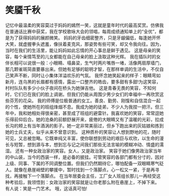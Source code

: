 # 笑靥千秋
记忆中最温柔的笑容莫过于妈妈的嫣然一笑，这就是童年时代的最高奖赏。仿佛我在普通话比赛中获奖，我在学校歌咏大会的领唱，每周成绩通知单上的“全优”，都是为了获得妈妈的展颜微笑。 
妈妈的牙齿细密整齐，只是牙龈偏低，每逢她开怀大笑，就虚握拳头遮羞，像扶着麦克风，那姿势有些可笑，却又令我向往。因为，当时在我们的生活里，能让妈妈如此忘情的开心事总是鲜于遇见。 
这是母亲的笑容，每个亲情笃至的儿女都能在自己母亲的脸上汲取这种光辉。 
我在插队时的女伴长相可以说很一般：小眼睛、塌鼻梁，生气时两片嘴唇一堵，活像两扇厚墙门，那几颗雀斑简直要暴出来。但她有足够的聪明才智，在那样单调的生活中，不仅自己笑声不断，同时让小集体洋溢欢乐的气氛。 
我怀念她笑起来的样子：眼睛弯如新月，连乌黑的长眉都有感情，露出一口整齐的皓齿，要多甜有多甜!为这笑容，村村队队有多少小伙子夜间在桥头为她弹吉他。 
这是青春无畏的笑容，不知何时，它们已在我们的脸上调谢。但我们仍能从周围少男少女们的幸福中一再欣赏这些芬芳的花朵。 
我的师傅是位极普通的女工。善良、勤劳、刚愎和自信混合一起的个性，使她所在的班组烽烟不息。我成为她的徒弟，不少人为我捏一把汗。但三年中，我和她相处得很亲密，甚至成了班组的避雷针。我喜欢她的笑容，常常逗她乐得前仰后合。她的沧桑的前额舒展开来，疲倦的大眼睛又有了温暖的光彩，拉成长沟的颊上有当年酒涡的影子。她一定非常美丽过，但乡下跑出来的灰姑娘和拣到她的士兵丈夫，似乎从来不曾意识到。 
这种质朴的笑容让人想到野地的花，随时可见，又总被忽略。它既单纯又丰富，使你联想到劳动的艰巨与欢欣，以生命的漫长与短暂，想到源与本，想到忘与记之间我们那些无法言喻的模糊冲动、情盛的濡湿。 
还有一种女政治家的笑容。女人，又是政治家。 
笑容于她们像男政治家当年的中山装，当今的西装一样，是必备的披挂。可管笑容的各部门都有分寸的，因对上级、同事、下属的不同调整位置。但我们仍然期待它，哪怕配备一双眼睛寒气砭人。就像在悬崖峭壁的攀援中，暂时找到一个落脚点，心一松又一紧，于是再寻找，再接触下一个落脚点。 
在当年居委会主任，工厂女人班组长那儿一再经受这种考验后，我领悟到：女政治家的笑容就是让你老那么附在悬崖上，不掉下来。 
有人说：笑是一门艺术。 
哦，这话真可怕!
  